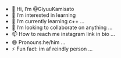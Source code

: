 - 👋 Hi, I’m @GiyuuKamisato
- 👀 I’m interested in learning 
- 🌱 I’m currently learning c++ ...
- 💞️ I’m looking to collaborate on anything ...
- 📫 How to reach me instagram link in bio ...
- 😄 Pronouns:he/him ...
- ⚡ Fun fact: im af reindly person ...

<!---
GiyuuKamisato/GiyuuKamisato is a ✨ special ✨ repository because its `README.md` (this file) appears on your GitHub profile.
You can click the Preview link to take a look at your changes.
--->

